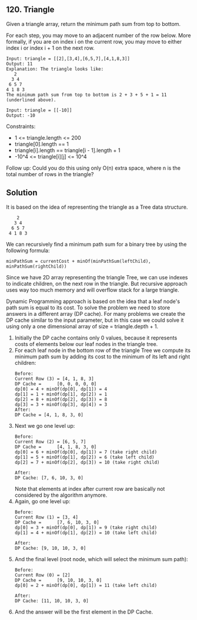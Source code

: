## 120. Triangle

Given a triangle array, return the minimum path sum from top to bottom.

For each step, you may move to an adjacent number of the row below. More formally, if you are on index i on the current
row, you may move to either index i or index i + 1 on the next row.

```text
Input: triangle = [[2],[3,4],[6,5,7],[4,1,8,3]]
Output: 11
Explanation: The triangle looks like:
   2
  3 4
 6 5 7
4 1 8 3
The minimum path sum from top to bottom is 2 + 3 + 5 + 1 = 11 (underlined above).
```

```text
Input: triangle = [[-10]]
Output: -10
```

Constraints:

- 1 <= triangle.length <= 200
- triangle[0].length == 1
- triangle[i].length == triangle[i - 1].length + 1
- -10^4 <= triangle[i][j] <= 10^4

Follow up: Could you do this using only O(n) extra space, where n is the total number of rows in the triangle?

## Solution 

It is based on the idea of representing the triangle as a Tree data structure.
```text
    2
   3 4
  6 5 7
 4 1 8 3
```
We can recursively find a minimum path sum for a binary tree by using the following formula:
```text
minPathSum = currentCost + minOf(minPathSum(leftChild), minPathSum(rightChild))
```

Since we have 2D array representing the triangle Tree, we can use indexes to indicate children, on the
next row in the triangle. But recursive approach uses way too much memory and will overflow stack for
a large triangle.

Dynamic Programming approach is based on the idea that a leaf node's path sum is equal to its cost.
To solve the problem we need to store answers in a different array (DP cache). For many problems we create
the DP cache similar to the input parameter, but in this case we could solve it using only a
one dimensional array of size = triangle.depth + 1.

1. Initially the DP cache contains only 0 values, because it represents costs of elements below our
   leaf nodes in the triangle tree.
2. For each leaf node in the bottom row of the triangle Tree we compute its minimum path sum by
   adding its cost to the minimum of its left and right children:
    ```text
   Before:
    Current Row (3) = [4, 1, 8, 3]   
    DP Cache =      [0, 0, 0, 0, 0]
    dp[0] = 4 + minOf(dp[0], dp[1]) = 4
    dp[1] = 1 + minOf(dp[1], dp[2]) = 1
    dp[2] = 8 + minOf(dp[2], dp[3]) = 8
    dp[3] = 3 + minOf(dp[3], dp[4]) = 3
    After:
    DP Cache = [4, 1, 8, 3, 0]
   ```
3. Next we go one level up:
   ``` text
   Before:
   Current Row (2) = [6, 5, 7]
   DP Cache =      [4, 1, 8, 3, 0]
   dp[0] = 6 + minOf(dp[0], dp[1]) = 7 (take right child)
   dp[1] = 5 + minOf(dp[1], dp[2]) = 6 (take left child)
   dp[2] = 7 + minOf(dp[2], dp[3]) = 10 (take right child)

   After:
   DP Cache: [7, 6, 10, 3, 0]
   ```
   Note that elements at index after current row are basically not considered by the algorithm anymore.
4. Again, go one level up:
   ```text
   Before:
   Current Row (1) = [3, 4]
   DP Cache =      [7, 6, 10, 3, 0]
   dp[0] = 3 + minOf(dp[0], dp[1]) = 9 (take right child)
   dp[1] = 4 + minOf(dp[1], dp[2]) = 10 (take left child)

   After:
   DP Cache: [9, 10, 10, 3, 0]
   ```
5. And the final level (root node, which will select the minimum sum path):
   ```text
   Before:
   Current Row (0) = [2]
   DP Cache =      [9, 10, 10, 3, 0]
   dp[0] = 2 + minOf(dp[0], dp[1]) = 11 (take left child)

   After:
   DP Cache: [11, 10, 10, 3, 0]
   ```
6. And the answer will be the first element in the DP Cache. 
